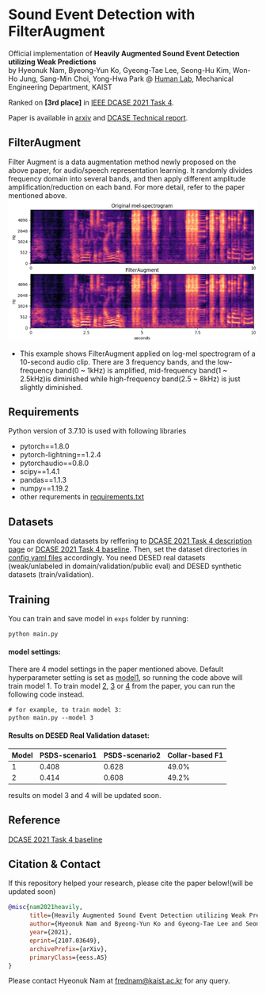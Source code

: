 # Sound Event Detection with FilterAugment

Official implementation of **Heavily Augmented Sound Event Detection utilizing Weak Predictions**<br>
by Hyeonuk Nam, Byeong-Yun Ko, Gyeong-Tae Lee, Seong-Hu Kim, Won-Ho Jung, Sang-Min Choi, Yong-Hwa Park @ [Human Lab](http://human.kaist.ac.kr/), Mechanical Engineering Department, KAIST

Ranked on **[3rd place]** in [IEEE DCASE 2021 Task 4](http://dcase.community/challenge2021/task-sound-event-detection-and-separation-in-domestic-environments-results).

Paper is available in [arxiv](https://arxiv.org/abs/2107.03649) and [DCASE Technical report](http://dcase.community/documents/challenge2021/technical_reports/DCASE2021_Nam_41_t4.pdf).

## FilterAugment
Filter Augment is a data augmentation method newly proposed on the above paper, for audio/speech representation learning. It randomly divides frequency domain into several bands, and then apply different amplitude amplification/reduction on each band. For more detail, refer to the paper mentioned above.<br>
![](./utils/FilterAugment_example.png)<br>
- This example shows FilterAugment applied on log-mel spectrogram of a 10-second audio clip. There are 3 frequency bands, and the low-frequency band(0 ~ 1kHz) is amplified, mid-frequency band(1 ~ 2.5kHz)is diminished while high-frequency band(2.5 ~ 8kHz) is just slightly diminished.

## Requirements
Python version of 3.7.10 is used with following libraries
- pytorch==1.8.0
- pytorch-lightning==1.2.4
- pytorchaudio==0.8.0
- scipy==1.4.1
- pandas==1.1.3
- numpy==1.19.2
- other requrements in [requirements.txt](./requirements.txt)


## Datasets
You can download datasets by reffering to [DCASE 2021 Task 4 description page](http://dcase.community/challenge2021/task-sound-event-detection-and-separation-in-domestic-environments) or [DCASE 2021 Task 4 baseline](https://github.com/DCASE-REPO/DESED_task). Then, set the dataset directories in [config yaml files](./configs/) accordingly. You need DESED real datasets (weak/unlabeled in domain/validation/public eval) and DESED synthetic datasets (train/validation).

## Training
You can train and save model in `exps` folder by running:
```shell
python main.py
```

#### model settings:
There are 4 model settings in the paper mentioned above. Default hyperparameter setting is set as [model1](./configs/config_model1.yaml), so running the code above will train model 1. To train model [2](./configs/config_model2.yaml), [3](./configs/config_model3.yaml) or [4](./configs/config_model4.yaml) from the paper, you can run the following code instead.
```shell
# for example, to train model 3:
python main.py --model 3
```

#### Results on DESED Real Validation dataset:

Model | PSDS-scenario1 | PSDS-scenario2 | Collar-based F1
------|----------------|----------------|-----------------
1     | 0.408          | 0.628          | 49.0%
2     | 0.414          | 0.608          | 49.2%
results on model 3 and 4 will be updated soon.

## Reference
[DCASE 2021 Task 4 baseline](https://github.com/DCASE-REPO/DESED_task)

## Citation & Contact
If this repository helped your research, please cite the paper below!(will be updated soon)
```bib
@misc{nam2021heavily,
      title={Heavily Augmented Sound Event Detection utilizing Weak Predictions}, 
      author={Hyeonuk Nam and Byeong-Yun Ko and Gyeong-Tae Lee and Seong-Hu Kim and Won-Ho Jung and Sang-Min Choi and Yong-Hwa Park},
      year={2021},
      eprint={2107.03649},
      archivePrefix={arXiv},
      primaryClass={eess.AS}
}
```
Please contact Hyeonuk Nam at frednam@kaist.ac.kr for any query.

